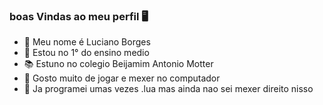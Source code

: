 ### boas Vindas ao meu perfil 🖥️

- 🤵 Meu nome é Luciano Borges
- 🌱 Estou no 1° do ensino medio
- 📚 Estuno no colegio Beijamim Antonio Motter
- 🤔  Gosto muito de jogar e mexer no computador
- 💬  Ja programei umas vezes .lua mas ainda nao sei mexer direito nisso

